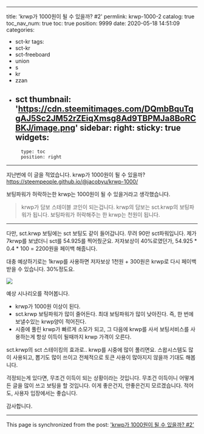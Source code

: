
---
title: 'krwp가 1000원이 될 수 있을까? #2'
permlink: krwp-1000-2
catalog: true
toc_nav_num: true
toc: true
position: 9999
date: 2020-05-18 14:51:09
categories:
- sct-kr
tags:
- sct-kr
- sct-freeboard
- union
- s
- kr
- zzan
- sct
thumbnail: 'https://cdn.steemitimages.com/DQmbBquTqgAJ5Sc2JM52rZEiqXmsg8Ad9TBPMJa8BoRCBKJ/image.png'
sidebar:
    right:
        sticky: true
widgets:
    -
        type: toc
        position: right
---


지난번에 이 글을 적었습니다. krwp가 1000원이 될 수 있을까?
https://steempeople.github.io/@jacobyu/krwp-1000/

보팅파워가 허락하는한 krwp는 1000원이 될 수 있을거라고 생각했습니다.

> krwp가 담보 스테이블 코인이 되는겁니다. krwp의 담보는 sct.krwp의 보팅파워가 됩니다. 보팅파워가 허락해주는 한 krwp는 천원이 됩니다.


---

다만, sct.krwp 보팅에는 sct 보팅도 같이 들어갑니다. 무려 90만 sct파워입니다.  제가 7krwp를 보냈더니 sct를 54.925를 찍어줬군요. 저자보상이 40%로였던가, 54.925 * 0.4 * 100 = 2200원을 페이백 해줍니다. 

대충 예상하기로는 1krwp를 사용하면 저자보상 1천원 + 300원은 krwp로 다시 페이백 받을 수 있습니다. 30%정도요.

![](https://cdn.steemitimages.com/DQmbBquTqgAJ5Sc2JM52rZEiqXmsg8Ad9TBPMJa8BoRCBKJ/image.png)

예상 시나리오를 적어봅니다.

* krwp가 1000원 이상이 된다. 
* sct.krwp 보팅파워가 많이 줄어든다. 최대 보팅파워가 많이 낮아진다. 즉, 한 번에 보낼수있는 krwp양이 적어진다.
* 시중에 풀린 krwp가 빠르게 소모가 되고, 그 다음에 krwp를 사서 보팅서비스를 사용하는게 항상 이득이 될때까지 krwp 가격이 오른다.

sct.krwp의 sct 스테이킹의 효과로.. krwp를 시중에 많이 풀리면요. 스왑시스템도 많이 사용되고, 뽑기도 많이 쓰이고 전체적으로 토큰 사용이 많아지지 않을까 기대도 해봅니다.

걱정되는게 있다면, 무조건 이득이 되는 상황이라는 것입니다. 무조건 이득이니 어떻게든 글을 많이 쓰고 보팅을 할 것입니다. 이게 좋은건지, 안좋은건지 모르겠습니다. 적어도, 사용자 입장에서는 좋습니다.

감사합니다.

- - -

This page is synchronized from the post: ['krwp가 1000원이 될 수 있을까? #2'](https://steemit.com/@jacobyu/krwp-1000-2)
